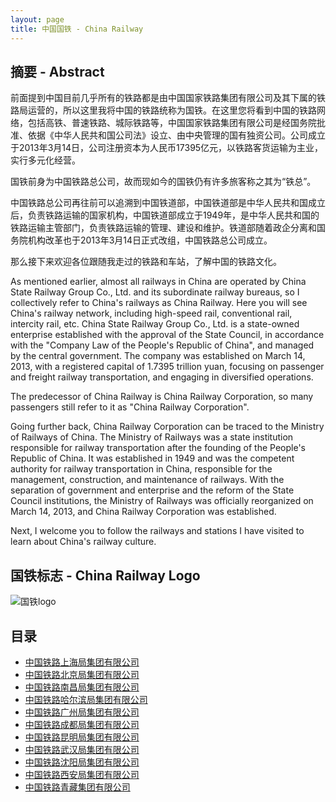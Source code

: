 ```yaml
---
layout: page
title: 中国国铁 - China Railway
---
```

## 摘要 - Abstract

前面提到中国目前几乎所有的铁路都是由中国国家铁路集团有限公司及其下属的铁路局运营的，所以这里我将中国的铁路统称为国铁。在这里您将看到中国的铁路网络，包括高铁、普速铁路、城际铁路等，中国国家铁路集团有限公司是经国务院批准、依据《中华人民共和国公司法》设立、由中央管理的国有独资公司。公司成立于2013年3月14日，公司注册资本为人民币17395亿元，以铁路客货运输为主业，实行多元化经营。

国铁前身为中国铁路总公司，故而现如今的国铁仍有许多旅客称之其为“铁总”。

中国铁路总公司再往前可以追溯到中国铁道部，中国铁道部是中华人民共和国成立后，负责铁路运输的国家机构，中国铁道部成立于1949年，是中华人民共和国的铁路运输主管部门，负责铁路运输的管理、建设和维护。铁道部随着政企分离和国务院机构改革也于2013年3月14日正式改组，中国铁路总公司成立。

那么接下来欢迎各位跟随我走过的铁路和车站，了解中国的铁路文化。

As mentioned earlier, almost all railways in China are operated by China State Railway Group Co., Ltd. and its subordinate railway bureaus, so I collectively refer to China's railways as China Railway. Here you will see China's railway network, including high-speed rail, conventional rail, intercity rail, etc. China State Railway Group Co., Ltd. is a state-owned enterprise established with the approval of the State Council, in accordance with the "Company Law of the People's Republic of China", and managed by the central government. The company was established on March 14, 2013, with a registered capital of 1.7395 trillion yuan, focusing on passenger and freight railway transportation, and engaging in diversified operations.

The predecessor of China Railway is China Railway Corporation, so many passengers still refer to it as "China Railway Corporation".

Going further back, China Railway Corporation can be traced to the Ministry of Railways of China. The Ministry of Railways was a state institution responsible for railway transportation after the founding of the People's Republic of China. It was established in 1949 and was the competent authority for railway transportation in China, responsible for the management, construction, and maintenance of railways. With the separation of government and enterprise and the reform of the State Council institutions, the Ministry of Railways was officially reorganized on March 14, 2013, and China Railway Corporation was established.

Next, I welcome you to follow the railways and stations I have visited to learn about China's railway culture.

## 国铁标志 - China Railway Logo

![国铁logo](http://www.china-railway.com.cn/images/t_logo.png)

## 目录

- [中国铁路上海局集团有限公司](./中国铁路上海局集团有限公司/index.html)
- [中国铁路北京局集团有限公司](./中国铁路北京局集团有限公司/index.html)
- [中国铁路南昌局集团有限公司](./中国铁路南昌局集团有限公司/index.html)
- [中国铁路哈尔滨局集团有限公司](./中国铁路哈尔滨局集团有限公司/index.html)
- [中国铁路广州局集团有限公司](./中国铁路广州局集团有限公司/index.html)
- [中国铁路成都局集团有限公司](./中国铁路成都局集团有限公司/index.html)
- [中国铁路昆明局集团有限公司](./中国铁路昆明局集团有限公司/index.html)
- [中国铁路武汉局集团有限公司](./中国铁路武汉局集团有限公司/index.html)
- [中国铁路沈阳局集团有限公司](./中国铁路沈阳局集团有限公司/index.html)
- [中国铁路西安局集团有限公司](./中国铁路西安局集团有限公司/index.html)
- [中国铁路青藏集团有限公司](./中国铁路青藏集团有限公司/index.html)
